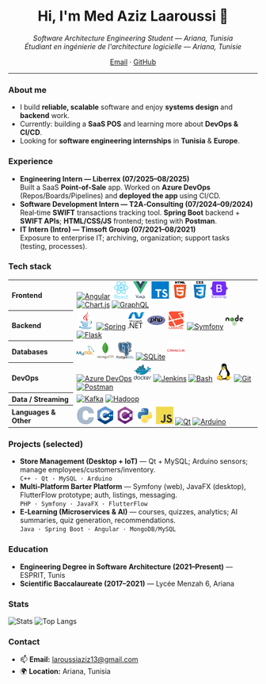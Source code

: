 
<!--
  Profile README for wzk-aziz
  Tip: create a repository named exactly your username: wzk-aziz
  and put this README.md at the root to make it your profile page.
-->

<div align="center">

# Hi, I'm **Med Aziz Laaroussi** 👋  
*Software Architecture Engineering Student — Ariana, Tunisia*  
*Étudiant en ingénierie de l'architecture logicielle — Ariana, Tunisie*

[Email](mailto:laroussiaziz13@gmail.com) · [GitHub](https://github.com/wzk-aziz)

</div>

---

### About me
- I build **reliable, scalable** software and enjoy **systems design** and **backend** work.  
- Currently: building a **SaaS POS** and learning more about **DevOps & CI/CD**.  
- Looking for **software engineering internships** in **Tunisia** & **Europe**.

### Experience
- **Engineering Intern — Liberrex (07/2025–08/2025)**  
  Built a SaaS **Point‑of‑Sale** app. Worked on **Azure DevOps** (Repos/Boards/Pipelines) and **deployed the app** using CI/CD.
- **Software Development Intern — T2A‑Consulting (07/2024–09/2024)**  
  Real‑time **SWIFT** transactions tracking tool. **Spring Boot** backend + **SWIFT APIs**; **HTML/CSS/JS** frontend; testing with **Postman**.
- **IT Intern (Intro) — Timsoft Group (07/2021–08/2021)**  
  Exposure to enterprise IT; archiving, organization; support tasks (testing, processes).

### Tech stack

<table>
  <tr>
    <th align="left">Frontend</th>
    <td>
      <a href="https://angular.io" target="_blank" rel="noreferrer"><img src="https://angular.io/assets/images/logos/angular/angular.svg" alt="Angular" width="36"/></a>
      <a href="https://react.dev" target="_blank" rel="noreferrer"><img src="https://raw.githubusercontent.com/devicons/devicon/master/icons/react/react-original-wordmark.svg" alt="React" width="36"/></a>
      <a href="https://vuejs.org" target="_blank" rel="noreferrer"><img src="https://raw.githubusercontent.com/devicons/devicon/master/icons/vuejs/vuejs-original-wordmark.svg" alt="Vue" width="36"/></a>
      <a href="https://www.typescriptlang.org/" target="_blank" rel="noreferrer"><img src="https://raw.githubusercontent.com/devicons/devicon/master/icons/typescript/typescript-original.svg" alt="TypeScript" width="36"/></a>
      <a href="https://developer.mozilla.org/docs/Web/HTML" target="_blank" rel="noreferrer"><img src="https://raw.githubusercontent.com/devicons/devicon/master/icons/html5/html5-original-wordmark.svg" alt="HTML5" width="36"/></a>
      <a href="https://developer.mozilla.org/docs/Web/CSS" target="_blank" rel="noreferrer"><img src="https://raw.githubusercontent.com/devicons/devicon/master/icons/css3/css3-original-wordmark.svg" alt="CSS3" width="36"/></a>
      <a href="https://getbootstrap.com" target="_blank" rel="noreferrer"><img src="https://raw.githubusercontent.com/devicons/devicon/master/icons/bootstrap/bootstrap-plain-wordmark.svg" alt="Bootstrap" width="36"/></a>
      <a href="https://www.chartjs.org" target="_blank" rel="noreferrer"><img src="https://www.chartjs.org/media/logo-title.svg" alt="Chart.js" width="36"/></a>
      <a href="https://graphql.org" target="_blank" rel="noreferrer"><img src="https://www.vectorlogo.zone/logos/graphql/graphql-icon.svg" alt="GraphQL" width="36"/></a>
    </td>
  </tr>
  <tr>
    <th align="left">Backend</th>
    <td>
      <a href="https://www.java.com" target="_blank" rel="noreferrer"><img src="https://raw.githubusercontent.com/devicons/devicon/master/icons/java/java-original.svg" alt="Java" width="36"/></a>
      <a href="https://spring.io" target="_blank" rel="noreferrer"><img src="https://www.vectorlogo.zone/logos/springio/springio-icon.svg" alt="Spring" width="36"/></a>
      <a href="https://dotnet.microsoft.com/" target="_blank" rel="noreferrer"><img src="https://raw.githubusercontent.com/devicons/devicon/master/icons/dot-net/dot-net-original-wordmark.svg" alt=".NET" width="36"/></a>
      <a href="https://www.php.net" target="_blank" rel="noreferrer"><img src="https://raw.githubusercontent.com/devicons/devicon/master/icons/php/php-original.svg" alt="PHP" width="36"/></a>
      <a href="https://laravel.com" target="_blank" rel="noreferrer"><img src="https://raw.githubusercontent.com/devicons/devicon/master/icons/laravel/laravel-plain-wordmark.svg" alt="Laravel" width="36"/></a>
      <a href="https://symfony.com" target="_blank" rel="noreferrer"><img src="https://symfony.com/logos/symfony_black_03.svg" alt="Symfony" width="36"/></a>
      <a href="https://nodejs.org" target="_blank" rel="noreferrer"><img src="https://raw.githubusercontent.com/devicons/devicon/master/icons/nodejs/nodejs-original-wordmark.svg" alt="Node.js" width="36"/></a>
      <a href="https://flask.palletsprojects.com/" target="_blank" rel="noreferrer"><img src="https://www.vectorlogo.zone/logos/pocoo_flask/pocoo_flask-icon.svg" alt="Flask" width="36"/></a>
    </td>
  </tr>
  <tr>
    <th align="left">Databases</th>
    <td>
      <a href="https://www.mysql.com/" target="_blank" rel="noreferrer"><img src="https://raw.githubusercontent.com/devicons/devicon/master/icons/mysql/mysql-original-wordmark.svg" alt="MySQL" width="36"/></a>
      <a href="https://www.mongodb.com/" target="_blank" rel="noreferrer"><img src="https://raw.githubusercontent.com/devicons/devicon/master/icons/mongodb/mongodb-original-wordmark.svg" alt="MongoDB" width="36"/></a>
      <a href="https://www.postgresql.org" target="_blank" rel="noreferrer"><img src="https://raw.githubusercontent.com/devicons/devicon/master/icons/postgresql/postgresql-original-wordmark.svg" alt="PostgreSQL" width="36"/></a>
      <a href="https://www.sqlite.org/" target="_blank" rel="noreferrer"><img src="https://www.vectorlogo.zone/logos/sqlite/sqlite-icon.svg" alt="SQLite" width="36"/></a>
      <a href="https://www.oracle.com/" target="_blank" rel="noreferrer"><img src="https://raw.githubusercontent.com/devicons/devicon/master/icons/oracle/oracle-original.svg" alt="Oracle" width="36"/></a>
    </td>
  </tr>
  <tr>
    <th align="left">DevOps</th>
    <td>
      <a href="https://azure.microsoft.com/services/devops" target="_blank" rel="noreferrer"><img src="https://img.shields.io/badge/Azure%20DevOps-0078D7.svg?logo=azuredevops&logoColor=white" alt="Azure DevOps" /></a>
      <a href="https://www.docker.com/" target="_blank" rel="noreferrer"><img src="https://raw.githubusercontent.com/devicons/devicon/master/icons/docker/docker-original-wordmark.svg" alt="Docker" width="36"/></a>
      <a href="https://www.jenkins.io" target="_blank" rel="noreferrer"><img src="https://www.vectorlogo.zone/logos/jenkins/jenkins-icon.svg" alt="Jenkins" width="36"/></a>
      <a href="https://www.gnu.org/software/bash/" target="_blank" rel="noreferrer"><img src="https://www.vectorlogo.zone/logos/gnu_bash/gnu_bash-icon.svg" alt="Bash" width="36"/></a>
      <a href="https://www.linux.org/" target="_blank" rel="noreferrer"><img src="https://raw.githubusercontent.com/devicons/devicon/master/icons/linux/linux-original.svg" alt="Linux" width="36"/></a>
      <a href="https://git-scm.com/" target="_blank" rel="noreferrer"><img src="https://www.vectorlogo.zone/logos/git-scm/git-scm-icon.svg" alt="Git" width="36"/></a>
      <a href="https://www.postman.com/" target="_blank" rel="noreferrer"><img src="https://img.shields.io/badge/Postman-FF6C37.svg?logo=postman&logoColor=white" alt="Postman" /></a>
    </td>
  </tr>
  <tr>
    <th align="left">Data / Streaming</th>
    <td>
      <a href="https://kafka.apache.org/" target="_blank" rel="noreferrer"><img src="https://www.vectorlogo.zone/logos/apache_kafka/apache_kafka-icon.svg" alt="Kafka" width="36"/></a>
      <a href="https://hadoop.apache.org/" target="_blank" rel="noreferrer"><img src="https://www.vectorlogo.zone/logos/apache_hadoop/apache_hadoop-icon.svg" alt="Hadoop" width="36"/></a>
    </td>
  </tr>
  <tr>
    <th align="left">Languages & Other</th>
    <td>
      <a href="https://www.cprogramming.com/" target="_blank" rel="noreferrer"><img src="https://raw.githubusercontent.com/devicons/devicon/master/icons/c/c-original.svg" alt="C" width="36"/></a>
      <a href="https://www.w3schools.com/cpp/" target="_blank" rel="noreferrer"><img src="https://raw.githubusercontent.com/devicons/devicon/master/icons/cplusplus/cplusplus-original.svg" alt="C++" width="36"/></a>
      <a href="https://www.w3schools.com/cs/" target="_blank" rel="noreferrer"><img src="https://raw.githubusercontent.com/devicons/devicon/master/icons/csharp/csharp-original.svg" alt="C#" width="36"/></a>
      <a href="https://www.python.org" target="_blank" rel="noreferrer"><img src="https://raw.githubusercontent.com/devicons/devicon/master/icons/python/python-original.svg" alt="Python" width="36"/></a>
      <a href="https://developer.mozilla.org/docs/Web/JavaScript" target="_blank" rel="noreferrer"><img src="https://raw.githubusercontent.com/devicons/devicon/master/icons/javascript/javascript-original.svg" alt="JavaScript" width="36"/></a>
      <a href="https://www.qt.io/" target="_blank" rel="noreferrer"><img src="https://upload.wikimedia.org/wikipedia/commons/0/0b/Qt_logo_2016.svg" alt="Qt" width="36"/></a>
      <a href="https://www.arduino.cc/" target="_blank" rel="noreferrer"><img src="https://img.shields.io/badge/Arduino-00979D.svg?logo=arduino&logoColor=white" alt="Arduino" /></a>
    </td>
  </tr>
</table>

### Projects (selected)
- **Store Management (Desktop + IoT)** — Qt + MySQL; Arduino sensors; manage employees/customers/inventory.  
  `C++ · Qt · MySQL · Arduino`
- **Multi‑Platform Barter Platform** — Symfony (web), JavaFX (desktop), FlutterFlow prototype; auth, listings, messaging.  
  `PHP · Symfony · JavaFX · FlutterFlow`
- **E‑Learning (Microservices & AI)** — courses, quizzes, analytics; AI summaries, quiz generation, recommendations.  
  `Java · Spring Boot · Angular · MongoDB/MySQL`


### Education
- **Engineering Degree in Software Architecture (2021–Present)** — ESPRIT, Tunis  
- **Scientific Baccalaureate (2017–2021)** — Lycée Menzah 6, Ariana

### Stats
<p>
  <img height="152" alt="Stats" src="https://github-readme-stats.vercel.app/api?username=wzk-aziz&show_icons=true&hide_rank=false" />
  <img height="152" alt="Top Langs" src="https://github-readme-stats.vercel.app/api/top-langs/?username=wzk-aziz&layout=compact" />
</p>

### Contact
- 📫 **Email:** [laroussiaziz13@gmail.com](mailto:laroussiaziz13@gmail.com)  
- 🌍 **Location:** Ariana, Tunisia




<!-- Optional: add a visitor badge or profile views if you want -->
<!-- ![Profile views](https://komarev.com/ghpvc/?username=wzk-aziz&style=flat) -->
